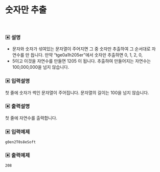 # 숫자만 추출

<br>

### ▣ 설명

* 문자와 숫자가 섞여있는 문자열이 주어지면 그 중 숫자만 추출하여 그 순서대로 자연수를 만 듭니다. 만약 “tge0a1h205er”에서 숫자만 추출하면 0, 1, 2, 0,
* 5이고 이것을 자연수를 만들면 1205 이 됩니다. 추출하여 만들어지는 자연수는 100,000,000을 넘지 않습니다.

### ▣ 입력설명

첫 줄에 숫자가 썩인 문자열이 주어집니다. 문자열의 길이는 100을 넘지 않습니다.

### ▣ 출력설명

첫 줄에 자연수를 출력합니다.

### ▣ 입력예제

```text
g0en2T0s8eSoft
```

### ▣ 출력예제

```text
208
```
